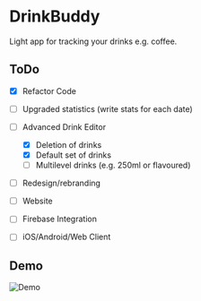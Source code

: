 #  DrinkBuddy
Light app for tracking your drinks e.g. coffee.


## ToDo
- [x] Refactor Code
- [ ] Upgraded statistics (write stats for each date)
- [ ] Advanced Drink Editor
    - [x] Deletion of drinks
    - [x] Default set of drinks
    - [ ] Multilevel drinks (e.g. 250ml or flavoured)
- [ ] Redesign/rebranding 
- [ ] Website
- [ ] Firebase Integration
- [ ] iOS/Android/Web Client


## Demo
![Demo](assets/output.gif)
